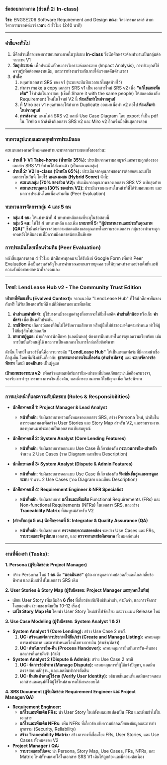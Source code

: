 ### **ข้อสอบกลางภาค (ส่วนที่ 2: In-class)**
**วิชา:** ENGSE206 Software Requirement and Design
**คณะ:** วิศวกรรมศาสตร์ สาขาวิศวกรรมซอฟต์แวร์
**เวลา:** 4 ชั่วโมง (240 นาที)

---

### **คำชี้แจงทั่วไป**
1.  นี่คือส่วนที่สองของการสอบกลางภาคในรูปแบบ **In-class** ซึ่งนักศึกษาจะต้องทำงานเป็นกลุ่มต่อจากงาน V1
2.  **วัตถุประสงค์:** เพื่อประเมินทักษะการวิเคราะห์ผลกระทบ (Impact Analysis), การประยุกต์ใช้ความรู้เพื่อต่อยอดงานเดิม, และการทำงานร่วมกันภายใต้แรงกดดันด้านเวลา
3.  **คำสั่ง:** 
    1. หยุดทำเอกสาร SRS ของ v1 (ระบบจะบันทึกเวลาแก้ไขสุดท้ายไว้)
    2. ทำการ make a copy เอกสาร SRS v1 เป็น เอกสารใหม่ SRS v2 เพื่อ **"แก้ไขและเพิ่มเติม"** ใช้ทำต่อในการสอบ (เช็คที่ Share it with the same people) ให้สอดคล้องกับ Requirement ใหม่ในโจทย์ V2 นี้ **ห้ามเริ่มทำใหม่จากศูนย์**
    3. ที่ Miro ของ v1 หยุดทำและให้ทำการ Duplicate ออกมาเพื่อทำ v2 ต่อไป **ห้ามเริ่มทำใหม่จากศูนย์**
    4.  **การส่งงาน:** แนบไฟล์ SRS v2 และมี Use Case Diagram โดย export ที่เป็น pdf ใน Trello แล้วส่งลิงก์เอกสาร SRS v2 และ Miro v2 อีกครั้งเมื่อสิ้นสุดการสอบ

---

### **ทบทวนรูปแบบและกลยุทธ์การประเมินผล**

คะแนนกลางภาคทั้งหมดของท่านจะมาจากผลรวมของทั้งสองส่วน:

* **ส่วนที่ 1: V1 Take-home (น้ำหนัก 35%):** ประเมินจากความสมบูรณ์และความถูกต้องของเอกสาร SRS V1 ที่ท่านได้ส่งมาแล้ว (เป็นคะแนนกลุ่ม)
* **ส่วนที่ 2: V2 In-class (น้ำหนัก 65%):** ประเมินจากคุณภาพของการต่อยอดและแก้ไขเอกสารในวันนี้ โดยใช้ **คะแนนผสม (Hybrid Score)** ดังนี้:
    * **คะแนนกลุ่ม (70% ของส่วน V2):** ประเมินจากคุณภาพของเอกสาร SRS V2 ฉบับสุดท้าย
    * **คะแนนรายบุคคล (30% ของส่วน V2):** ประเมินจากผลงานในหน้าที่ที่ได้รับมอบหมาย และผลการประเมินโดยเพื่อนร่วมทีม (Peer Evaluation)

### **ทบทวนการจัดการกลุ่ม 4 และ 5 คน**

* **กลุ่ม 4 คน:** ให้แบ่งหน้าที่ 4 บทบาทหลักตามที่ระบุในข้อสอบนี้
* **กลุ่ม 5 คน:** ให้ใช้ 4 บทบาทหลัก และเพิ่ม **บทบาทที่ 5: "ผู้ประสานงานและประกันคุณภาพ (QA)"** ซึ่งมีหน้าที่ตรวจสอบความสอดคล้องและคุณภาพโดยรวมของเอกสาร กลุ่มของท่านจะถูกคาดหวังให้มีผลงานที่มีความผิดพลาดน้อยเป็นพิเศษ

### **การประเมินโดยเพื่อนร่วมทีม (Peer Evaluation)**

หลังสิ้นสุดการสอบ 4 ชั่วโมง นักศึกษาทุกคนจะได้รับลิงก์ Google Form เพื่อทำ Peer Evaluation ซึ่งเป็นส่วนสำคัญในการคำนวณคะแนนรายบุคคล ขอให้ทุกคนทำงานอย่างเต็มที่และมีความรับผิดชอบต่อหน้าที่ของตนเอง

---

### **โจทย์: LendLease Hub v2 - The Community Trust Edition**

**บริบทที่พัฒนาขึ้น (Evolved Context):**
จากแนวคิด "LendLease Hub" ที่ให้นักศึกษายืมของกันฟรี ได้รับเสียงตอบรับที่ดี แต่ก็มีข้อเสนอแนะเพิ่มเติม:
1.  **ค่าเช่าและค่ามัดจำ:** ผู้ใช้บางคนมีของมูลค่าสูงที่อยากจะให้ยืมโดยคิด **ค่าเช่าเล็กน้อย** หรือเก็บ **ค่ามัดจำ** เพื่อเป็นหลักประกัน
2.  **กรณีพิพาท:** เกิดกรณีของที่ยืมไปได้รับความเสียหาย หรือผู้ยืมไม่นำของมาคืนตามกำหนด ทำให้ผู้ให้ยืมรู้สึกไม่ปลอดภัย
3.  **บทบาทผู้ดูแล:** ฝ่ายกิจการนักศึกษา (แอดมินหอ) ต้องการมีบทบาทในการดูแลความเรียบร้อย เช่น การยืนยันตัวตนผู้ใช้ และการเป็นคนกลางในการไกล่เกลี่ยข้อพิพาท

ดังนั้น โจทย์ในเวอร์ชันนี้คือการยกระดับ **"LendLease Hub"** ให้เป็นแพลตฟอร์มที่มีความน่าเชื่อถือสูงขึ้น โดยเพิ่มฟังก์ชันเกี่ยวกับ **ธุรกรรมทางการเงินเบื้องต้น (ค่าเช่า/มัดจำ)** และ **ระบบจัดการข้อพิพาท** โดยมี **แอดมินหอ** เป็นผู้ดูแล

**เป้าหมายของระบบ v2:**
เพื่อสร้างแพลตฟอร์มการยืม-เช่าของที่ปลอดภัยและน่าเชื่อถือครบวงจร, รองรับการทำธุรกรรมทางการเงินเบื้องต้น, และมีกระบวนการแก้ไขปัญหาเมื่อเกิดข้อพิพาท

---

### **การแบ่งหน้าที่และความรับผิดชอบ (Roles & Responsibilities)**

* **นักศึกษาคนที่ 1: Project Manager & Lead Analyst**
    * **หน้าที่หลัก:** รับผิดชอบภาพรวมทั้งหมดของเอกสาร SRS, สร้าง Persona ใหม่, นำทีมในการระดมสมองเพื่อสร้าง User Stories และ Story Map สำหรับ V2, และรวบรวมงานของทุกคนมาประกอบเป็นเอกสารฉบับสมบูรณ์

* **นักศึกษาคนที่ 2: System Analyst (Core Lending Features)**
    * **หน้าที่หลัก:** รับผิดชอบการออกแบบ Use Case ที่เกี่ยวข้องกับ **กระบวนการยืม-เช่าหลัก** จำนวน 2 Use Cases (วาด Diagram และเขียน Description)

* **นักศึกษาคนที่ 3: System Analyst (Dispute & Admin Features)**
    * **หน้าที่หลัก:** รับผิดชอบการออกแบบ Use Case ที่เกี่ยวข้องกับ **ฟังก์ชันขั้นสูงและการดูแลระบบ** จำนวน 2 Use Cases (วาด Diagram และเขียน Description)

* **นักศึกษาคนที่ 4: Requirement Engineer & NFR Specialist**
    * **หน้าที่หลัก:** รับผิดชอบการ **แก้ไขและเพิ่มเติม** Functional Requirements (FRs) และ Non-functional Requirements (NFRs) ในเอกสาร SRS, และสร้าง **Traceability Matrix** ที่สมบูรณ์สำหรับ V2

* **(สำหรับกลุ่ม 5 คน) นักศึกษาคนที่ 5: Integrator & Quality Assurance (QA)**
    * **หน้าที่หลัก:** รับผิดชอบการ **ตรวจสอบความสอดคล้อง** ระหว่าง Use Cases และ FRs, **รวบรวมและจัดรูปแบบ** เอกสาร, และ **ตรวจทานหาข้อผิดพลาด** ทั้งหมดก่อนส่ง

---

### **งานที่ต้องทำ (Tasks):**

**1. Persona (ผู้รับผิดชอบ: Project Manager)**
* สร้าง Persona ใหม่ **1 คน** คือ **"แอดมินหอ"** ผู้ต้องการดูแลความปลอดภัยและไกล่เกลี่ยข้อพิพาท และเพิ่มเข้าไปในเอกสาร SRS เดิม

**2. User Stories & Story Map (ผู้รับผิดชอบ: Project Manager และทุกคนในทีม)**
* เขียน User Story เพิ่มเติมอีก **6 เรื่อง** ที่เกี่ยวข้องกับฟังก์ชันค่าเช่า, ค่ามัดจำ, และการจัดการโดยแอดมิน (รวมของเดิมเป็น 10-12 เรื่อง)
* **แก้ไข Story Map เดิม** โดยนำ User Story ใหม่เข้าไปจัดเรียง และวางแผน Release ใหม่

**3. Use Case Modeling (ผู้รับผิดชอบ: System Analyst 1 & 2)**
* **System Analyst 1 (Core Lending):** สร้าง Use Case 2 กรณี
    1.  **UC: สร้างและจัดการประกาศให้ยืม/เช่า (Create and Manage Listing):** ครอบคลุมการลงประกาศ และการกำหนดเงื่อนไขทางการเงิน (ค่าเช่า/มัดจำ)
    2.  **UC: ดำเนินการยืม-คืน (Process Handover):** ครอบคลุมการยืนยันการรับ-คืนของ และการคืนค่ามัดจำ (ถ้ามี)
* **System Analyst 2 (Dispute & Admin):** สร้าง Use Case 2 กรณี
    1.  **UC: จัดการข้อพิพาท (Manage Dispute):** ครอบคลุมการที่ผู้ใช้แจ้งปัญหา, แอดมินตรวจสอบหลักฐาน, และแอดมินทำการตัดสิน
    2.  **UC: ยืนยันตัวตนผู้ใช้งาน (Verify User Identity):** อธิบายขั้นตอนที่แอดมินตรวจสอบเอกสารและอนุมัติให้ผู้ใช้ใหม่สามารถใช้งานระบบได้

**4. SRS Document (ผู้รับผิดชอบ: Requirement Engineer และ Project Manager/QA)**
* **Requirement Engineer:**
    * **แก้ไขและเพิ่มเติม FRs:** นำ User Story ใหม่ทั้งหมดมาแปลงเป็น FRs และเพิ่มเข้าไปในเอกสาร
    * **แก้ไขและเพิ่มเติม NFRs:** เพิ่ม NFRs ที่เกี่ยวข้องกับความปลอดภัยของข้อมูลและการทำธุรกรรม (Security, Reliability)
    * **สร้าง Traceability Matrix:** สร้างตารางที่เชื่อมโยง FRs, User Stories, และ Use Cases ทั้งหมดของ V2
* **Project Manager / QA:**
    * **รวบรวมและอัปเดต:** นำ Persona, Story Map, Use Cases, FRs, NFRs, และ Matrix ใหม่ทั้งหมดมาใส่ในเอกสาร SRS V1 เดิมให้ถูกต้องและมีความต่อเนื่อง